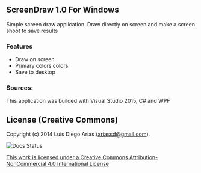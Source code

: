 
## ScreenDraw 1.0 For Windows

Simple screen draw application. Draw directly on screen and make a screen shoot to save results


### Features 
* Draw on screen
* Primary colors colors
* Save to desktop

### Sources:
This application was builded with Visual Studio 2015, C# and WPF

## License (Creative Commons)

Copyright (c) 2014 Luis Diego Arias (ariassd@gmail.com).

![Docs Status](https://i.creativecommons.org/l/by-nc/4.0/88x31.png)

[This work is licensed under a Creative Commons Attribution-NonCommercial 4.0 International License](http://creativecommons.org/licenses/by-nc/4.0/) 



